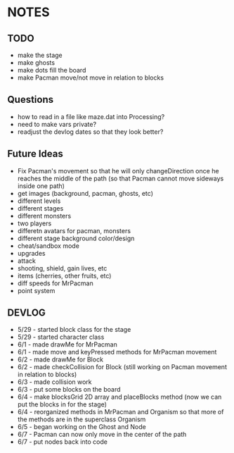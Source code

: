 NOTES
=====

TODO
----
* make the stage
* make ghosts
* make dots fill the board
* make Pacman move/not move in relation to blocks

Questions
---------
* how to read in a file like maze.dat into Processing?
* need to make vars private?
* readjust the devlog dates so that they look better?

Future Ideas
------------
* Fix Pacman's movement so that he will only changeDirection once he reaches the middle of the path (so that Pacman cannot move sideways inside one path)
* get images (background, pacman, ghosts, etc)
* different levels
* different stages
* different monsters
* two players
* differetn avatars for pacman, monsters
* different stage background color/design
* cheat/sandbox mode
* upgrades
* attack
* shooting, shield, gain lives, etc
* items (cherries, other fruits, etc)
* diff speeds for MrPacman
* point system


DEVLOG
------
* 5/29 - started block class for the stage
* 5/29 - started character class 
* 6/1 - made drawMe for MrPacman
* 6/1 - made move and keyPressed methods for MrPacman movement
* 6/2 - made drawMe for Block
* 6/2 - made checkCollision for Block (still working on Pacman movement in relation to blocks)
* 6/3 - made collision work
* 6/3 - put some blocks on the board
* 6/4 - make blocksGrid 2D array and placeBlocks method (now we can put the blocks in for the stage)
* 6/4 - reorganized methods in MrPacman and Organism so that more of the methods are in the superclass Organism
* 6/5 - began working on the Ghost and Node
* 6/7 - Pacman can now only move in the center of the path
* 6/7 - put nodes back into code